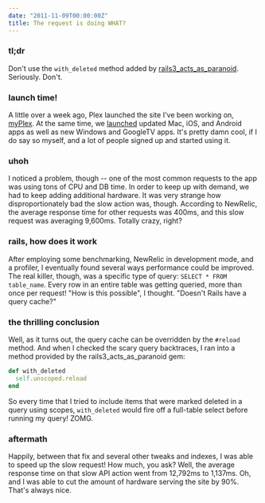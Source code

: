 ```yaml
---
date: "2011-11-09T00:00:00Z"
title: The request is doing WHAT?
---
```

### tl;dr

Don't use the `with_deleted` method added by [rails3_acts_as_paranoid][aap]. Seriously. Don't.

[aap]: https://github.com/goncalossilva/rails3_acts_as_paranoid

### launch time!

A little over a week ago, Plex launched the site I've been working on, [myPlex][myplex]. At the same time, we [launched][ann] updated Mac, iOS, and Android apps as well as new Windows and GoogleTV apps. It's pretty damn cool, if I do say so myself, and a lot of people signed up and started using it.

[myplex]: https://my.plexapp.com
[ann]: http://elan.plexapp.com/2011/10/29/plex-v0-9-5-brave-new-world/

### uhoh

I noticed a problem, though -- one of the most common requests to the app was using tons of CPU and DB time. In order to keep up with demand, we had to keep adding additional hardware. It was very strange how disproportionately bad the slow action was, though. According to NewRelic, the average response time for other requests was 400ms, and this slow request was averaging 9,600ms. Totally crazy, right?

### rails, how does it work

After employing some benchmarking, NewRelic in development mode, and a profiler, I eventually found several ways performance could be improved. The real killer, though, was a specific type of query: `SELECT * FROM table_name`. Every row in an entire table was getting queried, more than once per request! "How is this possible", I thought. "Doesn't Rails have a query cache?"

### the thrilling conclusion

Well, as it turns out, the query cache can be overridden by the `#reload` method. And when I checked the scary query backtraces, I ran into a method provided by the rails3_acts_as_paranoid gem:

```ruby
def with_deleted
  self.unscoped.reload
end
```

So every time that I tried to include items that were marked deleted in a query using scopes, `with_deleted` would fire off a full-table select before running my query! ZOMG.

### aftermath

Happily, between that fix and several other tweaks and indexes, I was able to speed up the slow request! How much, you ask? Well, the average response time on that slow API action went from 12,792ms to 1,137ms. Oh, and I was able to cut the amount of hardware serving the site by 90%. That's always nice.
